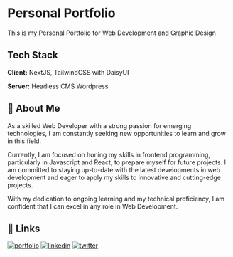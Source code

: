 
# Personal Portfolio 

This is my Personal Portfolio for Web Development and Graphic Design


## Tech Stack

**Client:** NextJS, TailwindCSS with DaisyUI

**Server:** Headless CMS Wordpress


## 🚀 About Me
As a skilled Web Developer with a strong passion for emerging technologies, I am constantly seeking new opportunities to learn and grow in this field.

Currently, I am focused on honing my skills in frontend programming, particularly in Javascript and React, to prepare myself for future projects. I am committed to staying up-to-date with the latest developments in web development and eager to apply my skills to innovative and cutting-edge projects.

With my dedication to ongoing learning and my technical proficiency, I am confident that I can excel in any role in Web Development.


## 🔗 Links
[![portfolio](https://img.shields.io/badge/my_portfolio-000?style=for-the-badge&logo=ko-fi&logoColor=white)](https://www.forbee.dev/)
[![linkedin](https://img.shields.io/badge/linkedin-0A66C2?style=for-the-badge&logo=linkedin&logoColor=white)](https://www.linkedin.com/in/forbee/)
[![twitter](https://img.shields.io/badge/twitter-1DA1F2?style=for-the-badge&logo=twitter&logoColor=white)](https://twitter.com/forbee_dev)



